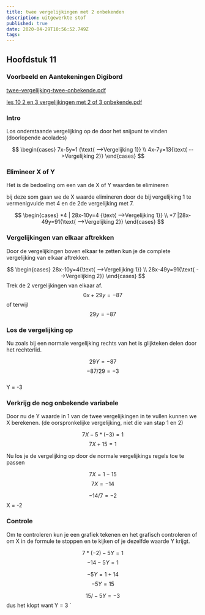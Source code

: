```yaml
---
title: twee vergelijkingen met 2 onbekenden
description: uitgewerkte stof
published: true
date: 2020-04-29T10:56:52.749Z
tags: 
---
```



## Hoofdstuk 11
### Voorbeeld en Aantekeningen Digibord
[twee-vergelijking-twee-onbekende.pdf](/wiskunde/h11/twee-vergelijking-twee-onbekende.pdf)

[les 10 2 en 3 vergelijkingen met 2 of 3 onbekende.pdf](/wiskunde/h11/les_10_2_en_3_vergelijkingen_met_2_of_3_onbekende.pdf)
### Intro

Los onderstaande vergelijking op de door het snijpunt te vinden
(doorlopende acolades)

$$
\begin{cases}
  7x-5y=1 {\text{ -->Vergelijking 1}} \\
  4x-7y=13{\text{ -->Vergelijking 2}}
\end{cases}
$$

### Elimineer X of Y
Het is de bedoeling om een van de X of Y waarden te elimineren

bij deze som gaan we de X waarde elimineren door de bij vergelijking 1 te vermenigvulde met 4 en de 2de vergelijking met 7.

$$
\begin{cases}
 *4 | 28x-10y=4 {\text{ -->Vergelijking 1}} \\
 *7 |28x-49y=91{\text{ -->Vergelijking 2}}
\end{cases}
$$

### Vergelijkingen van elkaar aftrekken
Door de vergelijkingen boven elkaar te zetten kun je de complete vergelijking van elkaar aftrekken.

$$
\begin{cases}
28x-10y=4{\text{ -->Vergelijking 1}}  \\
28x-49y=91{\text{ -->Vergelijking 2}}
\end{cases}
$$
Trek de 2 vergelijkingen van elkaar af.
$$
0x+29y=-87
$$
of terwijl
$$
29y = -87
$$

### Los de vergelijking op
Nu zoals bij een normale vergelijking rechts van het is glijkteken delen door het rechterlid.

$$
29Y = -87
$$
$$
-87 / 29 = -3	$$	
Y = -3
### Verkrijg de nog onbekende variabele
Door nu de Y waarde in 1 van de twee vergelijkingen in te vullen kunnen we X berekenen.
(de oorspronkelijke vergelijking, niet die van stap 1 en 2)

$$7X - 5 * (-3) = 1$$
$$7X + 15 = 1$$

Nu los je de vergelijking op door de normale vergelijkings regels toe te passen

$$7X = 1 - 15$$
$$7X = -14$$

$$-14 / 7 = -2	$$
X = -2
### Controle
Om te controleren kun je een grafiek tekenen en het grafisch controleren of om X in de formule te stoppen en te kijken of je dezelfde waarde Y krijgt.

$$7 * (-2) - 5Y = 1$$
$$-14 - 5Y = 1$$

$$-5Y = 1 + 14$$
$$-5Y = 15$$

$$15 / -5Y = -3$$ 
dus het klopt want Y = 3 `

